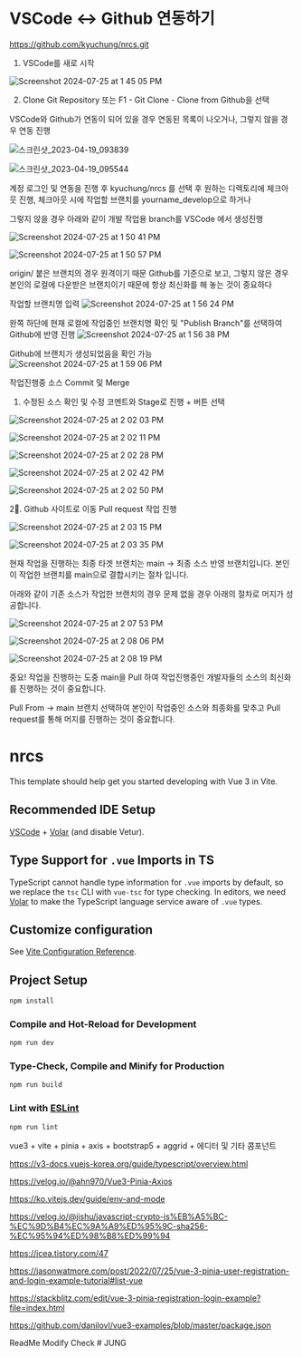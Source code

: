 # VSCode <-> Github 연동하기

https://github.com/kyuchung/nrcs.git

1. VSCode를 새로 시작

![Screenshot 2024-07-25 at 1 45 05 PM](https://github.com/user-attachments/assets/a26f8fc2-6a72-4884-ae78-498e05d9bd51)

2. Clone Git Repository 또는 F1 - Git Clone - Clone from Github을 선택

VSCode와 Github가 연동이 되어 있을 경우 연동된 목록이 나오거나, 그렇지 않을 경우 연동 진행

![스크린샷_2023-04-19_093839](https://github.com/user-attachments/assets/b1e72e83-4c58-40e0-b30e-5f13ee181a9e)

![스크린샷_2023-04-19_095544](https://github.com/user-attachments/assets/df6d9f65-5465-4317-b25b-d34cc7e47459)

계정 로그인 및 연동을 진행 후 kyuchung/nrcs 를 선택 후 원하는 디렉토리에 체크아웃 진행, 체크아웃 시에 작업할 브랜치를 yourname_develop으로 하거나

그렇지 않을 경우 아래와 같이 개발 작업용 branch를 VSCode 에서 생성진행

![Screenshot 2024-07-25 at 1 50 41 PM](https://github.com/user-attachments/assets/5899dec0-6219-4374-832a-6f0c998c034a)

![Screenshot 2024-07-25 at 1 50 57 PM](https://github.com/user-attachments/assets/9fbeb0dc-ea58-4014-a5ac-373b7aed2f8c)

origin/ 붙은 브랜치의 경우 원격이기 때문 Github를 기준으로 보고, 그렇지 않은 경우 본인의 로컬에 다운받은 브랜치이기 때문에 항상 최신화를 해 놓는 것이 중요하다

작업할 브랜치명 입력
![Screenshot 2024-07-25 at 1 56 24 PM](https://github.com/user-attachments/assets/9020c701-8238-4f5a-9383-fe92be23cdcb)

완쪽 하단에 현재 로컬에 작업중인 브랜치명 확인 및 "Publish Branch"를 선택하여 Github에 반영 진행
![Screenshot 2024-07-25 at 1 56 38 PM](https://github.com/user-attachments/assets/2df842d8-2301-406d-b6ee-d96fbdd097c8)

Github에 브랜치가 생성되었음을 확인 가능
![Screenshot 2024-07-25 at 1 59 06 PM](https://github.com/user-attachments/assets/181ef7be-08a0-4b88-a1d8-de9a3d1fa607)


작업진행중 소스 Commit 및 Merge
1. 수정된 소스 확인 및 수정 코멘트와 Stage로 진행 + 버튼 선택

![Screenshot 2024-07-25 at 2 02 03 PM](https://github.com/user-attachments/assets/b7f6a5c9-0383-49b5-adcc-a4f7a21eaa00)

![Screenshot 2024-07-25 at 2 02 11 PM](https://github.com/user-attachments/assets/467cbc23-57d6-45c1-91c6-f294add5373d)

![Screenshot 2024-07-25 at 2 02 28 PM](https://github.com/user-attachments/assets/1c5f5328-58bc-491e-b2df-9bf2bdcef44b)

![Screenshot 2024-07-25 at 2 02 42 PM](https://github.com/user-attachments/assets/b6049cce-5818-44e2-91ef-a522d2ebb9ae)

![Screenshot 2024-07-25 at 2 02 50 PM](https://github.com/user-attachments/assets/1eb3f939-0cd3-4f83-b183-65700a26485a)


2. Github 사이트로 이동 Pull request 작업 진행

![Screenshot 2024-07-25 at 2 03 15 PM](https://github.com/user-attachments/assets/9c6126cb-f1a6-41c8-b3d4-e016cc8364fe)

![Screenshot 2024-07-25 at 2 03 35 PM](https://github.com/user-attachments/assets/d95e5527-60b9-4187-b6c7-3c671600b172)


현재 작업을 진행하는 최종 타겟 브랜치는 main -> 최종 소스 반영 브랜치입니다. 본인이 작업한 브랜치를 main으로 결합시키는 절차 입니다.

아래와 같이 기존 소스가 작업한 브랜치의 경우 문제 없을 경우 아래의 절차로 머지가 성공합니다.

![Screenshot 2024-07-25 at 2 07 53 PM](https://github.com/user-attachments/assets/c41e9178-1378-4277-9124-85438c50a556)

![Screenshot 2024-07-25 at 2 08 06 PM](https://github.com/user-attachments/assets/9994363e-a479-40ef-b45d-3a6fd6e0ee86)

![Screenshot 2024-07-25 at 2 08 19 PM](https://github.com/user-attachments/assets/8d32c897-9cf9-4a2b-981a-66f6319e9f65)

중요! 작업을 진행하는 도중 main을 Pull 하여 작업진행중인 개발자들의 소스의 최신화를 진행하는 것이 중요합니다.

Pull From -> main 브랜치 선택하여 본인이 작업중인 소스와 최종화를 맞추고 Pull request를 통해 머지를 진행하는 것이 중요합니다.




# nrcs

This template should help get you started developing with Vue 3 in Vite.

## Recommended IDE Setup

[VSCode](https://code.visualstudio.com/) + [Volar](https://marketplace.visualstudio.com/items?itemName=Vue.volar) (and disable Vetur).

## Type Support for `.vue` Imports in TS

TypeScript cannot handle type information for `.vue` imports by default, so we replace the `tsc` CLI with `vue-tsc` for type checking. In editors, we need [Volar](https://marketplace.visualstudio.com/items?itemName=Vue.volar) to make the TypeScript language service aware of `.vue` types.

## Customize configuration

See [Vite Configuration Reference](https://vitejs.dev/config/).

## Project Setup

```sh
npm install
```

### Compile and Hot-Reload for Development

```sh
npm run dev
```

### Type-Check, Compile and Minify for Production

```sh
npm run build
```

### Lint with [ESLint](https://eslint.org/)

```sh
npm run lint
```


vue3 + vite + pinia + axis + bootstrap5 + aggrid + 에디터 및 기타 콤포넌트

https://v3-docs.vuejs-korea.org/guide/typescript/overview.html

https://velog.io/@ahn970/Vue3-Pinia-Axios

https://ko.vitejs.dev/guide/env-and-mode

https://velog.io/@jishu/javascript-crypto-js%EB%A5%BC-%EC%9D%B4%EC%9A%A9%ED%95%9C-sha256-%EC%95%94%ED%98%B8%ED%99%94

https://icea.tistory.com/47







https://jasonwatmore.com/post/2022/07/25/vue-3-pinia-user-registration-and-login-example-tutorial#list-vue

https://stackblitz.com/edit/vue-3-pinia-registration-login-example?file=index.html

https://github.com/danilovl/vue3-examples/blob/master/package.json

ReadMe Modify Check
#   J U N G  
 